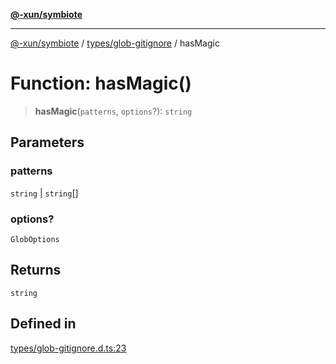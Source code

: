 [**@-xun/symbiote**](../../../README.md)

***

[@-xun/symbiote](../../../README.md) / [types/glob-gitignore](../README.md) / hasMagic

# Function: hasMagic()

> **hasMagic**(`patterns`, `options`?): `string`

## Parameters

### patterns

`string` | `string`[]

### options?

`GlobOptions`

## Returns

`string`

## Defined in

[types/glob-gitignore.d.ts:23](https://github.com/Xunnamius/symbiote/blob/26e756362a16f050e03cef2c4c582d94e29614cd/types/glob-gitignore.d.ts#L23)
